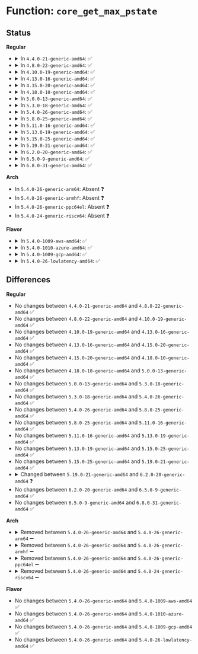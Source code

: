 # Function: <code>core_get_max_pstate</code>

## Status
<b>Regular</b>
<ul>
<li>
<details>
<summary>In <code>4.4.0-21-generic-amd64</code>: ✅</summary>

```c
int core_get_max_pstate()
```

```json
{
  "name": "core_get_max_pstate",
  "collision_type": "Unique Static",
  "inline_type": "No",
  "funcs": [
    {
      "addr": 18446744071585897584,
      "name": "core_get_max_pstate",
      "external": false,
      "loc": "drivers/cpufreq/intel_pstate.c:643",
      "file": "drivers/cpufreq/intel_pstate.c",
      "inline": "seen, unknown",
      "caller_inline": [],
      "caller_func": [
        "drivers/cpufreq/intel_pstate.c:knl_get_turbo_pstate",
        "drivers/cpufreq/intel_pstate.c:core_get_turbo_pstate"
      ]
    }
  ],
  "symbols": [
    {
      "addr": 18446744071585897584,
      "name": "core_get_max_pstate",
      "section": ".text",
      "bind": "STB_LOCAL",
      "size": 226
    }
  ]
}
```
</details>
</li>
<li>
<details>
<summary>In <code>4.8.0-22-generic-amd64</code>: ✅</summary>

```c
int core_get_max_pstate()
```

```json
{
  "name": "core_get_max_pstate",
  "collision_type": "Unique Static",
  "inline_type": "No",
  "funcs": [
    {
      "addr": 18446744071586297680,
      "name": "core_get_max_pstate",
      "external": false,
      "loc": "drivers/cpufreq/intel_pstate.c:925",
      "file": "drivers/cpufreq/intel_pstate.c",
      "inline": "seen, unknown",
      "caller_inline": [],
      "caller_func": [
        "drivers/cpufreq/intel_pstate.c:knl_get_turbo_pstate",
        "drivers/cpufreq/intel_pstate.c:core_get_turbo_pstate"
      ]
    }
  ],
  "symbols": [
    {
      "addr": 18446744071586297680,
      "name": "core_get_max_pstate",
      "section": ".text",
      "bind": "STB_LOCAL",
      "size": 246
    }
  ]
}
```
</details>
</li>
<li>
<details>
<summary>In <code>4.10.0-19-generic-amd64</code>: ✅</summary>

```c
int core_get_max_pstate()
```

```json
{
  "name": "core_get_max_pstate",
  "collision_type": "Unique Static",
  "inline_type": "No",
  "funcs": [
    {
      "addr": 18446744071586502128,
      "name": "core_get_max_pstate",
      "external": false,
      "loc": "drivers/cpufreq/intel_pstate.c:1367",
      "file": "drivers/cpufreq/intel_pstate.c",
      "inline": "seen, unknown",
      "caller_inline": [],
      "caller_func": [
        "drivers/cpufreq/intel_pstate.c:knl_get_turbo_pstate",
        "drivers/cpufreq/intel_pstate.c:core_get_turbo_pstate"
      ]
    }
  ],
  "symbols": [
    {
      "addr": 18446744071586502128,
      "name": "core_get_max_pstate",
      "section": ".text",
      "bind": "STB_LOCAL",
      "size": 246
    }
  ]
}
```
</details>
</li>
<li>
<details>
<summary>In <code>4.13.0-16-generic-amd64</code>: ✅</summary>

```c
int core_get_max_pstate()
```

```json
{
  "name": "core_get_max_pstate",
  "collision_type": "Unique Static",
  "inline_type": "No",
  "funcs": [
    {
      "addr": 18446744071586626080,
      "name": "core_get_max_pstate",
      "external": false,
      "loc": "drivers/cpufreq/intel_pstate.c:1430",
      "file": "drivers/cpufreq/intel_pstate.c",
      "inline": "seen, unknown",
      "caller_inline": [],
      "caller_func": [
        "drivers/cpufreq/intel_pstate.c:knl_get_turbo_pstate",
        "drivers/cpufreq/intel_pstate.c:core_get_turbo_pstate"
      ]
    }
  ],
  "symbols": [
    {
      "addr": 18446744071586626080,
      "name": "core_get_max_pstate",
      "section": ".text",
      "bind": "STB_LOCAL",
      "size": 307
    }
  ]
}
```
</details>
</li>
<li>
<details>
<summary>In <code>4.15.0-20-generic-amd64</code>: ✅</summary>

```c
int core_get_max_pstate()
```

```json
{
  "name": "core_get_max_pstate",
  "collision_type": "Unique Static",
  "inline_type": "No",
  "funcs": [
    {
      "addr": 18446744071587109008,
      "name": "core_get_max_pstate",
      "external": false,
      "loc": "drivers/cpufreq/intel_pstate.c:1245",
      "file": "drivers/cpufreq/intel_pstate.c",
      "inline": "seen, unknown",
      "caller_inline": [],
      "caller_func": [
        "drivers/cpufreq/intel_pstate.c:knl_get_turbo_pstate",
        "drivers/cpufreq/intel_pstate.c:core_get_turbo_pstate"
      ]
    }
  ],
  "symbols": [
    {
      "addr": 18446744071587109008,
      "name": "core_get_max_pstate",
      "section": ".text",
      "bind": "STB_LOCAL",
      "size": 307
    }
  ]
}
```
</details>
</li>
<li>
<details>
<summary>In <code>4.18.0-10-generic-amd64</code>: ✅</summary>

```c
int core_get_max_pstate()
```

```json
{
  "name": "core_get_max_pstate",
  "collision_type": "Unique Static",
  "inline_type": "No",
  "funcs": [
    {
      "addr": 18446744071587407312,
      "name": "core_get_max_pstate",
      "external": false,
      "loc": "drivers/cpufreq/intel_pstate.c:1306",
      "file": "drivers/cpufreq/intel_pstate.c",
      "inline": "seen, unknown",
      "caller_inline": [],
      "caller_func": [
        "drivers/cpufreq/intel_pstate.c:knl_get_turbo_pstate",
        "drivers/cpufreq/intel_pstate.c:core_get_turbo_pstate"
      ]
    }
  ],
  "symbols": [
    {
      "addr": 18446744071587407312,
      "name": "core_get_max_pstate",
      "section": ".text",
      "bind": "STB_LOCAL",
      "size": 309
    }
  ]
}
```
</details>
</li>
<li>
<details>
<summary>In <code>5.0.0-13-generic-amd64</code>: ✅</summary>

```c
int core_get_max_pstate()
```

```json
{
  "name": "core_get_max_pstate",
  "collision_type": "Unique Static",
  "inline_type": "No",
  "funcs": [
    {
      "addr": 18446744071587587232,
      "name": "core_get_max_pstate",
      "external": false,
      "loc": "drivers/cpufreq/intel_pstate.c:1369",
      "file": "drivers/cpufreq/intel_pstate.c",
      "inline": "seen, unknown",
      "caller_inline": [],
      "caller_func": [
        "drivers/cpufreq/intel_pstate.c:knl_get_turbo_pstate",
        "drivers/cpufreq/intel_pstate.c:core_get_turbo_pstate"
      ]
    }
  ],
  "symbols": [
    {
      "addr": 18446744071587587232,
      "name": "core_get_max_pstate",
      "section": ".text",
      "bind": "STB_LOCAL",
      "size": 309
    }
  ]
}
```
</details>
</li>
<li>
<details>
<summary>In <code>5.3.0-18-generic-amd64</code>: ✅</summary>

```c
int core_get_max_pstate()
```

```json
{
  "name": "core_get_max_pstate",
  "collision_type": "Unique Static",
  "inline_type": "No",
  "funcs": [
    {
      "addr": 18446744071587863408,
      "name": "core_get_max_pstate",
      "external": false,
      "loc": "drivers/cpufreq/intel_pstate.c:1406",
      "file": "drivers/cpufreq/intel_pstate.c",
      "inline": "seen, unknown",
      "caller_inline": [],
      "caller_func": [
        "drivers/cpufreq/intel_pstate.c:knl_get_turbo_pstate",
        "drivers/cpufreq/intel_pstate.c:core_get_turbo_pstate"
      ]
    }
  ],
  "symbols": [
    {
      "addr": 18446744071587863408,
      "name": "core_get_max_pstate",
      "section": ".text",
      "bind": "STB_LOCAL",
      "size": 309
    }
  ]
}
```
</details>
</li>
<li>
<details>
<summary>In <code>5.4.0-26-generic-amd64</code>: ✅</summary>

```c
int core_get_max_pstate()
```

```json
{
  "name": "core_get_max_pstate",
  "collision_type": "Unique Static",
  "inline_type": "No",
  "funcs": [
    {
      "addr": 18446744071588068192,
      "name": "core_get_max_pstate",
      "external": false,
      "loc": "drivers/cpufreq/intel_pstate.c:1452",
      "file": "drivers/cpufreq/intel_pstate.c",
      "inline": "seen, unknown",
      "caller_inline": [],
      "caller_func": [
        "drivers/cpufreq/intel_pstate.c:knl_get_turbo_pstate",
        "drivers/cpufreq/intel_pstate.c:core_get_turbo_pstate"
      ]
    }
  ],
  "symbols": [
    {
      "addr": 18446744071588068192,
      "name": "core_get_max_pstate",
      "section": ".text",
      "bind": "STB_LOCAL",
      "size": 309
    }
  ]
}
```
</details>
</li>
<li>
<details>
<summary>In <code>5.8.0-25-generic-amd64</code>: ✅</summary>

```c
int core_get_max_pstate()
```

```json
{
  "name": "core_get_max_pstate",
  "collision_type": "Unique Static",
  "inline_type": "No",
  "funcs": [
    {
      "addr": 18446744071588939456,
      "name": "core_get_max_pstate",
      "external": false,
      "loc": "drivers/cpufreq/intel_pstate.c:1459",
      "file": "drivers/cpufreq/intel_pstate.c",
      "inline": "seen, unknown",
      "caller_inline": [],
      "caller_func": [
        "drivers/cpufreq/intel_pstate.c:knl_get_turbo_pstate",
        "drivers/cpufreq/intel_pstate.c:core_get_turbo_pstate"
      ]
    }
  ],
  "symbols": [
    {
      "addr": 18446744071588939456,
      "name": "core_get_max_pstate",
      "section": ".text",
      "bind": "STB_LOCAL",
      "size": 317
    }
  ]
}
```
</details>
</li>
<li>
<details>
<summary>In <code>5.11.0-16-generic-amd64</code>: ✅</summary>

```c
int core_get_max_pstate()
```

```json
{
  "name": "core_get_max_pstate",
  "collision_type": "Unique Static",
  "inline_type": "No",
  "funcs": [
    {
      "addr": 18446744071588951408,
      "name": "core_get_max_pstate",
      "external": false,
      "loc": "drivers/cpufreq/intel_pstate.c:1606",
      "file": "drivers/cpufreq/intel_pstate.c",
      "inline": "seen, unknown",
      "caller_inline": [],
      "caller_func": [
        "drivers/cpufreq/intel_pstate.c:knl_get_turbo_pstate",
        "drivers/cpufreq/intel_pstate.c:core_get_turbo_pstate"
      ]
    }
  ],
  "symbols": [
    {
      "addr": 18446744071588951408,
      "name": "core_get_max_pstate",
      "section": ".text",
      "bind": "STB_LOCAL",
      "size": 317
    }
  ]
}
```
</details>
</li>
<li>
<details>
<summary>In <code>5.13.0-19-generic-amd64</code>: ✅</summary>

```c
int core_get_max_pstate()
```

```json
{
  "name": "core_get_max_pstate",
  "collision_type": "Unique Static",
  "inline_type": "No",
  "funcs": [
    {
      "addr": 18446744071588839808,
      "name": "core_get_max_pstate",
      "external": false,
      "loc": "drivers/cpufreq/intel_pstate.c:1606",
      "file": "drivers/cpufreq/intel_pstate.c",
      "inline": "seen, unknown",
      "caller_inline": [],
      "caller_func": [
        "drivers/cpufreq/intel_pstate.c:knl_get_turbo_pstate",
        "drivers/cpufreq/intel_pstate.c:core_get_turbo_pstate"
      ]
    }
  ],
  "symbols": [
    {
      "addr": 18446744071588839808,
      "name": "core_get_max_pstate",
      "section": ".text",
      "bind": "STB_LOCAL",
      "size": 315
    }
  ]
}
```
</details>
</li>
<li>
<details>
<summary>In <code>5.15.0-25-generic-amd64</code>: ✅</summary>

```c
int core_get_max_pstate()
```

```json
{
  "name": "core_get_max_pstate",
  "collision_type": "Unique Static",
  "inline_type": "No",
  "funcs": [
    {
      "addr": 18446744071589535392,
      "name": "core_get_max_pstate",
      "external": false,
      "loc": "drivers/cpufreq/intel_pstate.c:1717",
      "file": "drivers/cpufreq/intel_pstate.c",
      "inline": "seen, unknown",
      "caller_inline": [],
      "caller_func": [
        "drivers/cpufreq/intel_pstate.c:knl_get_turbo_pstate",
        "drivers/cpufreq/intel_pstate.c:core_get_turbo_pstate"
      ]
    }
  ],
  "symbols": [
    {
      "addr": 18446744071589535392,
      "name": "core_get_max_pstate",
      "section": ".text",
      "bind": "STB_LOCAL",
      "size": 306
    }
  ]
}
```
</details>
</li>
<li>
<details>
<summary>In <code>5.19.0-21-generic-amd64</code>: ✅</summary>

```c
int core_get_max_pstate()
```

```json
{
  "name": "core_get_max_pstate",
  "collision_type": "Unique Static",
  "inline_type": "No",
  "funcs": [
    {
      "addr": 18446744071591028144,
      "name": "core_get_max_pstate",
      "external": false,
      "loc": "drivers/cpufreq/intel_pstate.c:1886",
      "file": "drivers/cpufreq/intel_pstate.c",
      "inline": "seen, unknown",
      "caller_inline": [],
      "caller_func": [
        "drivers/cpufreq/intel_pstate.c:knl_get_turbo_pstate",
        "drivers/cpufreq/intel_pstate.c:core_get_turbo_pstate"
      ]
    }
  ],
  "symbols": [
    {
      "addr": 18446744071591028144,
      "name": "core_get_max_pstate",
      "section": ".text",
      "bind": "STB_LOCAL",
      "size": 356
    }
  ]
}
```
</details>
</li>
<li>
<details>
<summary>In <code>6.2.0-20-generic-amd64</code>: ✅</summary>

```c
int core_get_max_pstate(int cpu)
```

```json
{
  "name": "core_get_max_pstate",
  "collision_type": "Unique Static",
  "inline_type": "No",
  "funcs": [
    {
      "addr": 18446744071592722800,
      "name": "core_get_max_pstate",
      "external": false,
      "loc": "drivers/cpufreq/intel_pstate.c:1861",
      "file": "drivers/cpufreq/intel_pstate.c",
      "inline": "seen, unknown",
      "caller_inline": [],
      "caller_func": [
        "drivers/cpufreq/intel_pstate.c:knl_get_turbo_pstate",
        "drivers/cpufreq/intel_pstate.c:core_get_turbo_pstate"
      ]
    }
  ],
  "symbols": [
    {
      "addr": 18446744071592722800,
      "name": "core_get_max_pstate",
      "section": ".text",
      "bind": "STB_LOCAL",
      "size": 362
    }
  ]
}
```
</details>
</li>
<li>
<details>
<summary>In <code>6.5.0-9-generic-amd64</code>: ✅</summary>

```c
int core_get_max_pstate(int cpu)
```

```json
{
  "name": "core_get_max_pstate",
  "collision_type": "Unique Static",
  "inline_type": "No",
  "funcs": [
    {
      "addr": 18446744071593159888,
      "name": "core_get_max_pstate",
      "external": false,
      "loc": "drivers/cpufreq/intel_pstate.c:1884",
      "file": "drivers/cpufreq/intel_pstate.c",
      "inline": "seen, unknown",
      "caller_inline": [],
      "caller_func": [
        "drivers/cpufreq/intel_pstate.c:knl_get_turbo_pstate",
        "drivers/cpufreq/intel_pstate.c:core_get_turbo_pstate"
      ]
    }
  ],
  "symbols": [
    {
      "addr": 18446744071593159888,
      "name": "core_get_max_pstate",
      "section": ".text",
      "bind": "STB_LOCAL",
      "size": 367
    }
  ]
}
```
</details>
</li>
<li>
<details>
<summary>In <code>6.8.0-31-generic-amd64</code>: ✅</summary>

```c
int core_get_max_pstate(int cpu)
```

```json
{
  "name": "core_get_max_pstate",
  "collision_type": "Unique Static",
  "inline_type": "No",
  "funcs": [
    {
      "addr": 18446744071593913808,
      "name": "core_get_max_pstate",
      "external": false,
      "loc": "drivers/cpufreq/intel_pstate.c:1908",
      "file": "drivers/cpufreq/intel_pstate.c",
      "inline": "seen, unknown",
      "caller_inline": [],
      "caller_func": [
        "drivers/cpufreq/intel_pstate.c:knl_get_turbo_pstate",
        "drivers/cpufreq/intel_pstate.c:core_get_turbo_pstate"
      ]
    }
  ],
  "symbols": [
    {
      "addr": 18446744071593913808,
      "name": "core_get_max_pstate",
      "section": ".text",
      "bind": "STB_LOCAL",
      "size": 367
    }
  ]
}
```
</details>
</li>
</ul>
<b>Arch</b>
<ul>
<li>
In <code>5.4.0-26-generic-arm64</code>: Absent ❓
</li>
<li>
In <code>5.4.0-26-generic-armhf</code>: Absent ❓
</li>
<li>
In <code>5.4.0-26-generic-ppc64el</code>: Absent ❓
</li>
<li>
In <code>5.4.0-24-generic-riscv64</code>: Absent ❓
</li>
</ul>
<b>Flavor</b>
<ul>
<li>
<details>
<summary>In <code>5.4.0-1009-aws-amd64</code>: ✅</summary>

```c
int core_get_max_pstate()
```

```json
{
  "name": "core_get_max_pstate",
  "collision_type": "Unique Static",
  "inline_type": "No",
  "funcs": [
    {
      "addr": 18446744071587690336,
      "name": "core_get_max_pstate",
      "external": false,
      "loc": "drivers/cpufreq/intel_pstate.c:1452",
      "file": "drivers/cpufreq/intel_pstate.c",
      "inline": "seen, unknown",
      "caller_inline": [],
      "caller_func": [
        "drivers/cpufreq/intel_pstate.c:knl_get_turbo_pstate",
        "drivers/cpufreq/intel_pstate.c:core_get_turbo_pstate"
      ]
    }
  ],
  "symbols": [
    {
      "addr": 18446744071587690336,
      "name": "core_get_max_pstate",
      "section": ".text",
      "bind": "STB_LOCAL",
      "size": 309
    }
  ]
}
```
</details>
</li>
<li>
<details>
<summary>In <code>5.4.0-1010-azure-amd64</code>: ✅</summary>

```c
int core_get_max_pstate()
```

```json
{
  "name": "core_get_max_pstate",
  "collision_type": "Unique Static",
  "inline_type": "No",
  "funcs": [
    {
      "addr": 18446744071587474848,
      "name": "core_get_max_pstate",
      "external": false,
      "loc": "drivers/cpufreq/intel_pstate.c:1452",
      "file": "drivers/cpufreq/intel_pstate.c",
      "inline": "seen, unknown",
      "caller_inline": [],
      "caller_func": [
        "drivers/cpufreq/intel_pstate.c:knl_get_turbo_pstate",
        "drivers/cpufreq/intel_pstate.c:core_get_turbo_pstate"
      ]
    }
  ],
  "symbols": [
    {
      "addr": 18446744071587474848,
      "name": "core_get_max_pstate",
      "section": ".text",
      "bind": "STB_LOCAL",
      "size": 425
    }
  ]
}
```
</details>
</li>
<li>
<details>
<summary>In <code>5.4.0-1009-gcp-amd64</code>: ✅</summary>

```c
int core_get_max_pstate()
```

```json
{
  "name": "core_get_max_pstate",
  "collision_type": "Unique Static",
  "inline_type": "No",
  "funcs": [
    {
      "addr": 18446744071588024336,
      "name": "core_get_max_pstate",
      "external": false,
      "loc": "drivers/cpufreq/intel_pstate.c:1452",
      "file": "drivers/cpufreq/intel_pstate.c",
      "inline": "seen, unknown",
      "caller_inline": [],
      "caller_func": [
        "drivers/cpufreq/intel_pstate.c:knl_get_turbo_pstate",
        "drivers/cpufreq/intel_pstate.c:core_get_turbo_pstate"
      ]
    }
  ],
  "symbols": [
    {
      "addr": 18446744071588024336,
      "name": "core_get_max_pstate",
      "section": ".text",
      "bind": "STB_LOCAL",
      "size": 309
    }
  ]
}
```
</details>
</li>
<li>
<details>
<summary>In <code>5.4.0-26-lowlatency-amd64</code>: ✅</summary>

```c
int core_get_max_pstate()
```

```json
{
  "name": "core_get_max_pstate",
  "collision_type": "Unique Static",
  "inline_type": "No",
  "funcs": [
    {
      "addr": 18446744071588139808,
      "name": "core_get_max_pstate",
      "external": false,
      "loc": "drivers/cpufreq/intel_pstate.c:1452",
      "file": "drivers/cpufreq/intel_pstate.c",
      "inline": "seen, unknown",
      "caller_inline": [],
      "caller_func": [
        "drivers/cpufreq/intel_pstate.c:knl_get_turbo_pstate",
        "drivers/cpufreq/intel_pstate.c:core_get_turbo_pstate"
      ]
    }
  ],
  "symbols": [
    {
      "addr": 18446744071588139808,
      "name": "core_get_max_pstate",
      "section": ".text",
      "bind": "STB_LOCAL",
      "size": 309
    }
  ]
}
```
</details>
</li>
</ul>

## Differences
<b>Regular</b>
<ul>
<li>
No changes between <code>4.4.0-21-generic-amd64</code> and <code>4.8.0-22-generic-amd64</code> ✅
</li>
<li>
No changes between <code>4.8.0-22-generic-amd64</code> and <code>4.10.0-19-generic-amd64</code> ✅
</li>
<li>
No changes between <code>4.10.0-19-generic-amd64</code> and <code>4.13.0-16-generic-amd64</code> ✅
</li>
<li>
No changes between <code>4.13.0-16-generic-amd64</code> and <code>4.15.0-20-generic-amd64</code> ✅
</li>
<li>
No changes between <code>4.15.0-20-generic-amd64</code> and <code>4.18.0-10-generic-amd64</code> ✅
</li>
<li>
No changes between <code>4.18.0-10-generic-amd64</code> and <code>5.0.0-13-generic-amd64</code> ✅
</li>
<li>
No changes between <code>5.0.0-13-generic-amd64</code> and <code>5.3.0-18-generic-amd64</code> ✅
</li>
<li>
No changes between <code>5.3.0-18-generic-amd64</code> and <code>5.4.0-26-generic-amd64</code> ✅
</li>
<li>
No changes between <code>5.4.0-26-generic-amd64</code> and <code>5.8.0-25-generic-amd64</code> ✅
</li>
<li>
No changes between <code>5.8.0-25-generic-amd64</code> and <code>5.11.0-16-generic-amd64</code> ✅
</li>
<li>
No changes between <code>5.11.0-16-generic-amd64</code> and <code>5.13.0-19-generic-amd64</code> ✅
</li>
<li>
No changes between <code>5.13.0-19-generic-amd64</code> and <code>5.15.0-25-generic-amd64</code> ✅
</li>
<li>
No changes between <code>5.15.0-25-generic-amd64</code> and <code>5.19.0-21-generic-amd64</code> ✅
</li>
<li>
<details>
<summary>Changed between <code>5.19.0-21-generic-amd64</code> and <code>6.2.0-20-generic-amd64</code> ❓</summary>
<ul>
<li>
<b>Param added. </b>
<code>int cpu</code>
</li>
</ul>
</details>
</li>
<li>
No changes between <code>6.2.0-20-generic-amd64</code> and <code>6.5.0-9-generic-amd64</code> ✅
</li>
<li>
No changes between <code>6.5.0-9-generic-amd64</code> and <code>6.8.0-31-generic-amd64</code> ✅
</li>
</ul>
<b>Arch</b>
<ul>
<li>
<details>
<summary>Removed between <code>5.4.0-26-generic-amd64</code> and <code>5.4.0-26-generic-arm64</code> ➖</summary>

```c
int core_get_max_pstate()
```
</details>
</li>
<li>
<details>
<summary>Removed between <code>5.4.0-26-generic-amd64</code> and <code>5.4.0-26-generic-armhf</code> ➖</summary>

```c
int core_get_max_pstate()
```
</details>
</li>
<li>
<details>
<summary>Removed between <code>5.4.0-26-generic-amd64</code> and <code>5.4.0-26-generic-ppc64el</code> ➖</summary>

```c
int core_get_max_pstate()
```
</details>
</li>
<li>
<details>
<summary>Removed between <code>5.4.0-26-generic-amd64</code> and <code>5.4.0-24-generic-riscv64</code> ➖</summary>

```c
int core_get_max_pstate()
```
</details>
</li>
</ul>
<b>Flavor</b>
<ul>
<li>
No changes between <code>5.4.0-26-generic-amd64</code> and <code>5.4.0-1009-aws-amd64</code> ✅
</li>
<li>
No changes between <code>5.4.0-26-generic-amd64</code> and <code>5.4.0-1010-azure-amd64</code> ✅
</li>
<li>
No changes between <code>5.4.0-26-generic-amd64</code> and <code>5.4.0-1009-gcp-amd64</code> ✅
</li>
<li>
No changes between <code>5.4.0-26-generic-amd64</code> and <code>5.4.0-26-lowlatency-amd64</code> ✅
</li>
</ul>
